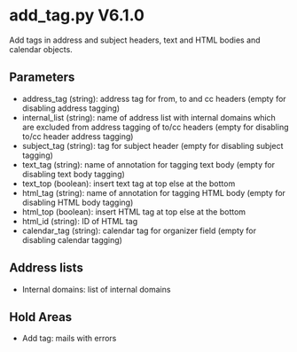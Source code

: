 add_tag.py V6.1.0
=================

Add tags in address and subject headers, text and HTML bodies and calendar objects.

## Parameters
* address_tag (string): address tag for from, to and cc headers (empty for disabling address tagging)
* internal_list (string): name of address list with internal domains which are excluded from address tagging of to/cc headers (empty for disabling to/cc header address tagging)
* subject_tag (string): tag for subject header (empty for disabling subject tagging)
* text_tag (string): name of annotation for tagging text body (empty for disabling text body tagging)
* text_top (boolean): insert text tag at top else at the bottom
* html_tag (string): name of annotation for tagging HTML body (empty for disabling HTML body tagging)
* html_top (boolean): insert HTML tag at top else at the bottom
* html_id (string): ID of HTML tag
* calendar_tag (string): calendar tag for organizer field (empty for disabling calendar tagging)

## Address lists
* Internal domains: list of internal domains

## Hold Areas
* Add tag: mails with errors
